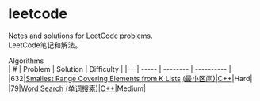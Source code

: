 # leetcode
Notes and solutions for LeetCode problems.  
LeetCode笔记和解法。  

Algorithms  
| # | Problem | Solution | Difficulty |
|---| ----- | -------- | ---------- |
|632|[Smallest Range Covering Elements from K Lists](https://leetcode.com/problems/smallest-range-covering-elements-from-k-lists/) [(最小区间)](https://leetcode-cn.com/problems/smallest-range-covering-elements-from-k-lists/)|[C++](https://github.com/EricZhou93/leetcode/blob/main/algorithms/cpp/SmallestRangeCoveringElementsFromKLists.cpp)|Hard|
|79|[Word Search](https://leetcode.com/problems/word-search/) [(单词搜索)](https://leetcode-cn.com/problems/word-search/)|[C++](https://github.com/EricZhou93/leetcode/blob/main/algorithms/cpp/WordSearch.cpp)|Medium|
